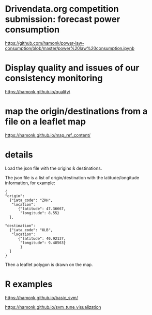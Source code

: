 # Drivendata.org competition submission: forecast power consumption
https://github.com/hamonk/power-law-consumption/blob/master/power%20law%20consumption.ipynb

# Display quality and issues of our consistency monitoring

https://hamonk.github.io/quality/

# map the origin/destinations from a file on a leaflet map

https://hamonk.github.io/map_ref_content/

# details

Load the json file with the origins & destinations.

The json file is a list of origin/destination with the latitude/longitude information, for example:
```
{
"origin": 
  {"iata_code": "ZRH", 
   "location": 
      {"latitude": 47.36667, 
       "longitude": 8.55}
  },
  
"destination": 
  {"iata_code": "OLB",
   "location": 
      {"latitude": 40.92137,
       "longitude": 9.48563}
       }
  }
}
```

Then a leaflet polygon is drawn on the map.

# R examples
https://hamonk.github.io/basic_svm/

https://hamonk.github.io/svm_tune_visualization


